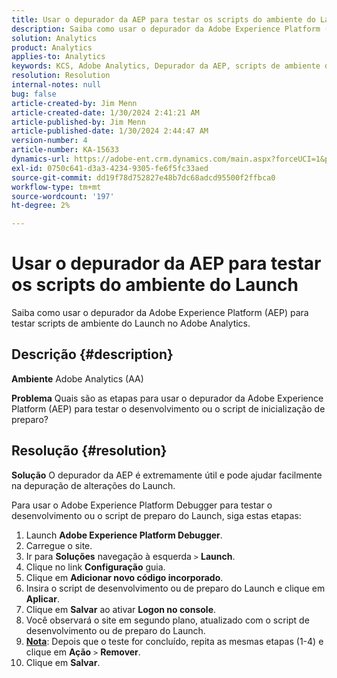 ```yaml
---
title: Usar o depurador da AEP para testar os scripts do ambiente do Launch
description: Saiba como usar o depurador da Adobe Experience Platform (AEP) para testar scripts de ambiente do Launch no Adobe Analytics.
solution: Analytics
product: Analytics
applies-to: Analytics
keywords: KCS, Adobe Analytics, Depurador da AEP, scripts de ambiente de teste do Launch, Adobe Experience Platform, Como fazer
resolution: Resolution
internal-notes: null
bug: false
article-created-by: Jim Menn
article-created-date: 1/30/2024 2:41:21 AM
article-published-by: Jim Menn
article-published-date: 1/30/2024 2:44:47 AM
version-number: 4
article-number: KA-15633
dynamics-url: https://adobe-ent.crm.dynamics.com/main.aspx?forceUCI=1&pagetype=entityrecord&etn=knowledgearticle&id=ae299c0a-19bf-ee11-9079-6045bd006268
exl-id: 0750c641-d3a3-4234-9305-fe6f5fc33aed
source-git-commit: dd19f78d752827e48b7dc68adcd95500f2ffbca0
workflow-type: tm+mt
source-wordcount: '197'
ht-degree: 2%

---
```


# Usar o depurador da AEP para testar os scripts do ambiente do Launch


Saiba como usar o depurador da Adobe Experience Platform (AEP) para testar scripts de ambiente do Launch no Adobe Analytics.

## Descrição {#description}


<b>Ambiente</b>
Adobe Analytics (AA)

<b>Problema</b>
Quais são as etapas para usar o depurador da Adobe Experience Platform (AEP) para testar o desenvolvimento ou o script de inicialização de preparo?


## Resolução {#resolution}


<b>Solução</b>
O depurador da AEP é extremamente útil e pode ajudar facilmente na depuração de alterações do Launch.

Para usar o Adobe Experience Platform Debugger para testar o desenvolvimento ou o script de preparo do Launch, siga estas etapas:

1. Launch <b>Adobe Experience Platform Debugger</b>.
2. Carregue o site.
3. Ir para <b>Soluções</b> navegação à esquerda `>`  <b>Launch</b>.
4. Clique no link <b>Configuração</b> guia.
5. Clique em <b>Adicionar novo código incorporado</b>.
6. Insira o script de desenvolvimento ou de preparo do Launch e clique em <b>Aplicar</b>.
7. Clique em <b>Salvar</b> ao ativar <b>Logon no console</b>.
8. Você observará o site em segundo plano, atualizado com o script de desenvolvimento ou de preparo do Launch.
9. <b><u>Nota</u></b>: Depois que o teste for concluído, repita as mesmas etapas (1-4) e clique em <b>Ação</b> `>`  <b>Remover</b>.
10. Clique em <b>Salvar</b>.

